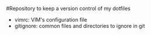 #Repository to keep a version control of my dotfiles

- vimrc: VIM's configuration file
- gitignore: common files and directories to ignore in git
